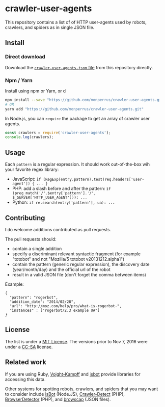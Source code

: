 # crawler-user-agents

This repository contains a list of of HTTP user-agents used by robots, crawlers, and spiders as in single JSON file.

## Install

### Direct download 

Download the [`crawler-user-agents.json` file](https://raw.githubusercontent.com/monperrus/crawler-user-agents/master/crawler-user-agents.json) from this repository directly.

### Npm / Yarn
Install using npm or Yarn, or d

```sh
npm install --save "https://github.com/monperrus/crawler-user-agents.git"
# OR
yarn add "https://github.com/monperrus/crawler-user-agents.git"
```

In Node.js, you can `require` the package to get an array of crawler user agents.

```js
const crawlers = require('crawler-user-agents');
console.log(crawlers);
```

## Usage

Each `pattern` is a regular expression. It should work out-of-the-box wih your favorite regex library:

* JavaScript: `if (RegExp(entry.pattern).test(req.headers['user-agent']) { ... }`
* PHP: add a slash before and after the pattern: `ìf (preg_match('/'.$entry['pattern'].'/', $_SERVER['HTTP_USER_AGENT'])): ...`
* Python: `if re.search(entry['pattern'], ua): ...`

## Contributing

I do welcome additions contributed as pull requests.

The pull requests should:

* contain a single addition
* specify a discriminant relevant syntactic fragment (for example "totobot" and not "Mozilla/5 totobot v20131212.alpha1")
* contain the pattern (generic regular expression), the discovery date (year/month/day) and the official url of the robot
* result in a valid JSON file (don't forget the comma between items)

Example:

    {
      "pattern": "rogerbot",
      "addition_date": "2014/02/28",
      "url": "http://moz.com/help/pro/what-is-rogerbot-",
      "instances" : ["rogerbot/2.3 example UA"]
    }

## License

The list is under a [MIT License](https://opensource.org/licenses/MIT). The versions prior to Nov 7, 2016 were under a [CC-SA](http://creativecommons.org/licenses/by-sa/3.0/) license.

## Related work

If you are using Ruby, [Voight-Kampff](https://github.com/biola/Voight-Kampff) and [isbot](https://github.com/Hentioe/isbot) provide  libraries for accessing this data.

Other systems for spotting robots, crawlers, and spiders that you may want to consider include [isBot](https://github.com/gorangajic/isbot) (Node.JS), [Crawler-Detect](https://github.com/JayBizzle/Crawler-Detect) (PHP), [BrowserDetector](https://github.com/mimmi20/BrowserDetector) (PHP), and [browscap](https://github.com/browscap/browscap) (JSON files).

